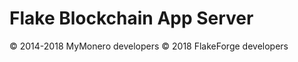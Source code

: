 # Flake Blockchain App Server

&copy; 2014-2018 MyMonero developers
&copy; 2018 FlakeForge developers
